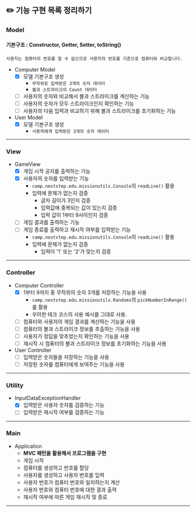 ## ✏️ 기능 구현 목록 정리하기

### Model
#### 기본구조 : Constructor, Getter, Setter, toString()
`사용자는 컴퓨터의 번호를 알 수 없으므로 사용자의 번호를 기준으로 컴퓨터와 비교합니다.`
- Computer Model
  - [x] 모델 기본구조 생성
    - `무작위로 입력받은 3개의 숫자 데이터`
    - `볼과 스트라이크의 Count 데이터`
  - [ ] 사용자의 숫자와 비교해서 볼과 스트라이크를 계산하는 기능
  - [ ] 사용자의 숫자가 모두 스트라이크인지 확인하는 기능
  - [ ] 사용자의 다음 입력과 비교하기 위해 볼과 스트라이크를 초기화하는 기능
- User Model
  - [x] 모델 기본구조 생성
    - `사용자에게 입력받은 3개의 숫자 데이터`
---

### View
- GameView
  - [x] 게임 시작 공지를 출력하는 기능
  - [x] 사용자의 숫자를 입력받는 기능
    - `camp.nextstep.edu.missionutils.Console`의 `readLine()` 활용
    - 입력에 문제가 없는지 검증
      - 글자 길이가 3인지 검증
      - 입력값에 중복되는 값이 있는지 검증
      - 입력 값이 1부터 9사이인지 검증
  - [ ] 게임 결과를 출력하는 기능
  - [ ] 게임 종료를 출력하고 재시작 여부를 입력받는 기능
    - `camp.nextstep.edu.missionutils.Console`의 `readLine()` 활용
    - 입력에 문제가 없는지 검증
      - 입력이 '1' 또는 '2'가 맞는지 검증
---

### Controller
- Computer Controller
  - [x] 1부터 9까지 중 무작위의 숫자 3개를 저장하는 기능을 사용
    - `camp.nextstep.edu.missionutils.Randoms`의 `pickNumberInRange()`를 활용
    - 우아한 테크 코스의 사용 예시를 그대로 사용.
  - [ ] 컴퓨터와 사용자의 게임 결과를 계산하는 기능을 사용
  - [ ] 컴퓨터의 볼과 스트라이크 정보를 추출하는 기능을 사용
  - [ ] 사용자가 정답을 맞추었는지 확인하는 기능을 사용
  - [ ] 재시작 시 컴퓨터의 볼과 스트라이크 정보를 초기화하는 기능을 사용
- User Controller
  - [ ] 입력받은 숫자들을 저장하는 기능을 사용
  - [ ] 저장된 숫자를 컴퓨터에게 보여주는 기능을 사용
---

### Utility
- InputDataExceptionHandler
  - [x] 입력받은 사용자 숫자를 검증하는 기능
  - [ ] 입력받은 재시작 여부를 검증하는 기능
---

### Main
- Application
  - <b>MVC 패턴을 활용해서 프로그램을 구현</b>
  - 게임 시작
  - 컴퓨터를 생성하고 번호를 할당
  - 사용자를 생성하고 사용자 번호를 입력
  - 사용자 번호가 컴퓨터 번호와 일치하는지 계산
  - 사용자 번호와 컴퓨터 번호에 대한 결과 출력
  - 재시작 여부에 따른 게임 재시작 및 종료
---